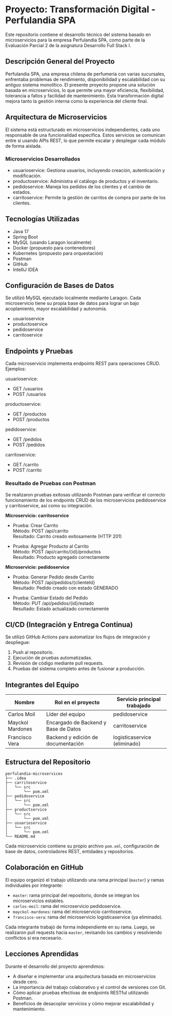 # Proyecto: Transformación Digital - Perfulandia SPA

Este repositorio contiene el desarrollo técnico del sistema basado en microservicios para la empresa Perfulandia SPA, como parte de la Evaluación Parcial 2 de la asignatura Desarrollo Full Stack I.

## Descripción General del Proyecto

Perfulandia SPA, una empresa chilena de perfumería con varias sucursales, enfrentaba problemas de rendimiento, disponibilidad y escalabilidad con su antiguo sistema monolítico. El presente proyecto propone una solución basada en microservicios, lo que permite una mayor eficiencia, flexibilidad, tolerancia a fallos y facilidad de mantenimiento. Esta transformación digital mejora tanto la gestión interna como la experiencia del cliente final.

## Arquitectura de Microservicios

El sistema está estructurado en microservicios independientes, cada uno responsable de una funcionalidad específica. Estos servicios se comunican entre sí usando APIs REST, lo que permite escalar y desplegar cada módulo de forma aislada.

### Microservicios Desarrollados

- usuarioservice: Gestiona usuarios, incluyendo creación, autenticación y modificación.
- productoservice: Administra el catálogo de productos y el inventario.
- pedidoservice: Maneja los pedidos de los clientes y el cambio de estados.
- carritoservice: Permite la gestión de carritos de compra por parte de los clientes.

## Tecnologías Utilizadas

- Java 17
- Spring Boot
- MySQL (usando Laragon localmente)
- Docker (propuesto para contenedores)
- Kubernetes (propuesto para orquestación)
- Postman
- GitHub
- IntelliJ IDEA

## Configuración de Bases de Datos

Se utilizó MySQL ejecutado localmente mediante Laragon. Cada microservicio tiene su propia base de datos para lograr un bajo acoplamiento, mayor escalabilidad y autonomía.

- usuarioservice
- productoservice
- pedidoservice
- carritoservice

## Endpoints y Pruebas

Cada microservicio implementa endpoints REST para operaciones CRUD. Ejemplos:

usuarioservice:
- GET /usuarios
- POST /usuarios

productoservice:
- GET /productos
- POST /productos

pedidoservice:
- GET /pedidos
- POST /pedidos

carritoservice:
- GET /carrito
- POST /carrito

### Resultado de Pruebas con Postman

Se realizaron pruebas exitosas utilizando Postman para verificar el correcto funcionamiento de los endpoints CRUD de los microservicios pedidoservice y carritoservice, así como su integración.

**Microservicio: carritoservice**

- Prueba: Crear Carrito  
  Método: POST /api/carrito  
  Resultado: Carrito creado exitosamente (HTTP 201)

- Prueba: Agregar Producto al Carrito  
  Método: POST /api/carrito/{id}/productos  
  Resultado: Producto agregado correctamente

**Microservicio: pedidoservice**

- Prueba: Generar Pedido desde Carrito  
  Método: POST /api/pedidos/{clienteId}  
  Resultado: Pedido creado con estado GENERADO

- Prueba: Cambiar Estado del Pedido  
  Método: PUT /api/pedidos/{id}/estado  
  Resultado: Estado actualizado correctamente

## CI/CD (Integración y Entrega Continua)

Se utilizó GitHub Actions para automatizar los flujos de integración y despliegue:

1. Push al repositorio.
2. Ejecución de pruebas automatizadas.
3. Revisión de código mediante pull requests.
4. Pruebas del sistema completo antes de fusionar a producción.

## Integrantes del Equipo

| Nombre              | Rol en el proyecto                     | Servicio principal trabajado         |
|---------------------|----------------------------------------|--------------------------------------|
| Carlos Moil         | Líder del equipo                       | pedidoservice                        |
| Mayckol Mardones    | Encargado de Backend y Base de Datos   | carritoservice                       |
| Francisco Vera      | Backend y edición de documentación     | logisticaservice (eliminado)         |

## Estructura del Repositorio

```plaintext
perfulandia-microservices
├── .idea
├── carritoservice
│   └── src
│       └── pom.xml
├── pedidoservice
│   └── src
│       └── pom.xml
├── productservice
│   └── src
│       └── pom.xml
├── usuarioservice
│   └── src
│       └── pom.xml
└── README.md
```

Cada microservicio contiene su propio archivo `pom.xml`, configuración de base de datos, controladores REST, entidades y repositorios.

## Colaboración en GitHub

El equipo organizó el trabajo utilizando una rama principal (`master`) y ramas individuales por integrante:

- `master`: rama principal del repositorio, donde se integran los microservicios estables.
- `carlos-moil`: rama del microservicio pedidoservice.
- `mayckol-mardones`: rama del microservicio carritoservice.
- `francisco-vera`: rama del microservicio logisticaservice (ya eliminado).

Cada integrante trabajó de forma independiente en su rama. Luego, se realizaron pull requests hacia `master`, revisando los cambios y resolviendo conflictos si era necesario.

## Lecciones Aprendidas

Durante el desarrollo del proyecto aprendimos:

- A diseñar e implementar una arquitectura basada en microservicios desde cero.
- La importancia del trabajo colaborativo y el control de versiones con Git.
- Cómo aplicar pruebas efectivas de endpoints RESTful utilizando Postman.
- Beneficios de desacoplar servicios y cómo mejorar escalabilidad y mantenimiento.
